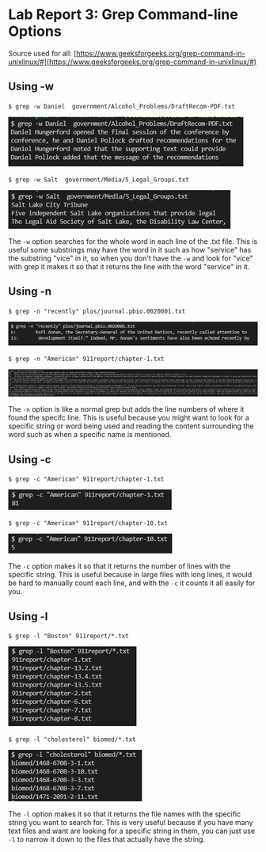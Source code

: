 # **Lab Report 3: Grep Command-line Options**
Source used for all: [https://www.geeksforgeeks.org/grep-command-in-unixlinux/#](https://www.geeksforgeeks.org/grep-command-in-unixlinux/#)

## Using -w
`$ grep -w Daniel  government/Alcohol_Problems/DraftRecom-PDF.txt`


![Image](grepw1.png)

`$ grep -w Salt  government/Media/5_Legal_Groups.txt`


![Image](grepw2.png)

The `-w` option searches for the whole word in each line of the .txt file. This is useful some substrings may have the word in it such as how "service" has the substring "vice" in it, so when you don't have the `-w` and look for "vice" with grep it makes it so that it returns the line with the word "service" in it.

## Using -n
`$ grep -n "recently" plos/journal.pbio.0020001.txt`


![Image](grepn1.png)

`$ grep -n "American" 911report/chapter-1.txt`


![Image](grepn2.png)

The `-n` option is like a normal grep but adds the line numbers of where it found the specifc line. This is useful because you might want to look for a specific string or word being used and reading the content surrounding the word such as when a specific name is mentioned.

## Using -c
`$ grep -c "American" 911report/chapter-1.txt`


![Image](grepc1.png)

`$ grep -c "American" 911report/chapter-10.txt`


![Image](grepc2.png)

The `-c` option makes it so that it returns the number of lines with the specific string. This is useful because in large files with long lines, it would be hard to manually count each line, and with the `-c` it counts it all easily for you.

## Using -l
`$ grep -l "Boston" 911report/*.txt`


![Image](grepl1.png)

`$ grep -l "cholesterol" biomed/*.txt`


![Image](grepl2.png)

The `-l` option makes it so that it returns the file names with the specific string you want to search for. This is very useful because if you have many text files and want are looking for a specific string in them, you can just use `-l` to narrow it down to the files that actually have the string.
